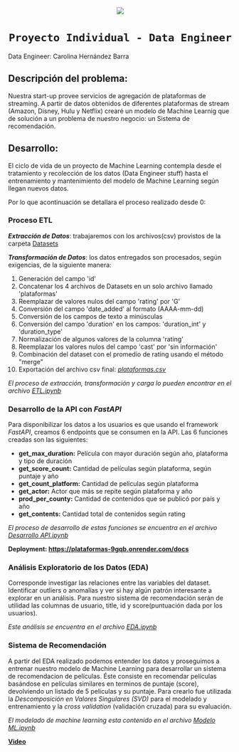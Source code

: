 <p align=center><img src=https://d31uz8lwfmyn8g.cloudfront.net/Assets/logo-henry-white-lg.png><p>
  
# <h1 align=center>**`Proyecto Individual - Data Engineer`**</h1>

Data Engineer: Carolina Hernández Barra

## Descripción del problema:
Nuestra start-up provee servicios de agregación de plataformas de streaming. A partir de datos obtenidos de diferentes plataformas de stream (Amazon, Disney, Hulu y Netflix) crearé un modelo de Machine Learnig que de solución a un problema de nuestro negocio: un Sistema de recomendación.

## Desarrollo:
El ciclo de vida de un proyecto de Machine Learning contempla desde el tratamiento y recolección de los datos (Data Engineer stuff) hasta el entrenamiento y mantenimiento del modelo de Machine Learning según llegan nuevos datos.

Por lo que acontinuación se detallara el proceso realizado desde 0:

### Proceso ETL 
**_Extracción de Datos_**: trabajaremos con los archivos(csv) provistos de la carpeta [Datasets](https://github.com/CaroHernz/PI-Data-Engineer/tree/main/Datasets)

**_Transformación de Datos_**: los datos entregados son procesados, según exigencias, de la siguiente manera:
1. Generación del campo 'id'
2. Concatenar los 4 archivos de Datasets en un solo archivo llamado 'plataformas'
3. Reemplazar de valores nulos del campo 'rating' por 'G'
4. Conversión del campo 'date_added' al formato (AAAA-mm-dd)
5. Conversión de los campos de texto a minúsculas 
6. Conversión del campo 'duration' en los campos: 'duration_int' y 'duration_type'
7. Normalización de algunos valores de la columna 'rating'
8. Reemplazar los valores nulos del campo 'cast' por 'sin información'
9. Combinación del dataset con el promedio de rating usando el método "merge"
10. Exportación del archivo csv final: [_plataformas.csv_](https://github.com/CaroHernz/PI-Data-Engineer/blob/main/plataformas.csv)

*El proceso de extracción, transformación y carga lo pueden encontrar en el archivo [ETL.ipynb](https://github.com/CaroHernz/PI-Data-Engineer/blob/main/ETL.ipynb)*

### Desarrollo de la API con _FastAPI_
Para disponibilizar los datos a los usuarios es que usando el framework _FastAPI_, creamos 6 endpoints que se consumen en la API. Las 6 funciones creadas son las siguientes:

* **get_max_duration:** Película con mayor duración según año, plataforma y tipo de duración
* **get_score_count:** Cantidad de películas según plataforma, según puntaje y año
* **get_count_platform:** Cantidad de películas según plataforma
* **get_actor:** Actor que más se repite según plataforma y año
* **prod_per_county:** Cantidad de contenidos que se publicó por país y año
* **get_contents:** Cantidad total de contenidos según rating

*El proceso de desarrollo de estas funciones se encuentra en el archivo [Desarrollo API.ipynb](https://github.com/CaroHernz/PI-Data-Engineer/blob/main/Desarrollo%20API.ipynb)*

**Deployment: https://plataformas-9gqb.onrender.com/docs**

### Análisis Exploratorio de los Datos (EDA)
Corresponde investigar las relaciones entre las variables del dataset. Identificar outliers o anomalías y ver si hay algún patrón interesante a explorar en un análisis. Para nuestro sistema de recomendación serán de utilidad las columnas de usuario, title, id y score(puntuación dada por los usuarios).

*Este análisis se encuentra en el archivo [EDA.ipynb](https://github.com/CaroHernz/PI-Data-Engineer/blob/main/EDA.ipynb)*

### Sistema de Recomendación
A partir del EDA realizado podemos entender los datos y proseguimos a entrenar nuestro modelo de Machine Learning para desarrollar un sistema de recomendacion de películas.
Éste consiste en recomendar películas basándose en películas similares en terminos de puntaje (score), devolviendo un listado de 5 peliculas y su puntaje.
Para crearlo fue utilizada la _Descomposición en Valores Singulares (SVD)_ para el modelado y entrenamiento y la _cross validation_ (validación cruzada) para su evaluación.

*El modelado de machine learning esta contenido en el archivo [Modelo ML.ipynb](https://github.com/CaroHernz/PI-Data-Engineer/blob/main/Modelo_ML.ipynb)*

**[Video](https://eduipchile-my.sharepoint.com/:v:/g/personal/carolina_hernandez7_edu_ipchile_cl/Ed68eEEYiodCt-kM8mrT180BsSW5o6BatphBZQXlXQ9-Jg?e=Cc4QIk)**
